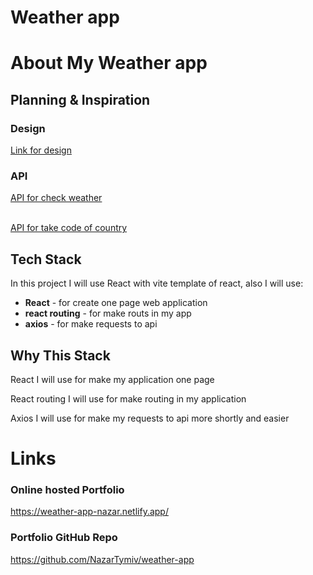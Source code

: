 # Weather app

# About My Weather app

## Planning & Inspiration

### Design

[Link for design](<https://www.figma.com/file/2LG9pgucHyoWNjyh851IiI/Weather-App-%7C-Template-(Community)?node-id=302%3A914&mode=dev>)

### API

[API for check weather](https://www.visualcrossing.com/)
<br />
<br />

[API for take code of country](https://restcountries.com/)

## Tech Stack

In this project I will use React with vite template of react, also I will use:

-   **React** - for create one page web application
-   **react routing** - for make routs in my app
-   **axios** - for make requests to api

## Why This Stack

React I will use for make my application one page

React routing I will use for make routing in my application

Axios I will use for make my requests to api more shortly and easier

# Links

### Online hosted Portfolio

https://weather-app-nazar.netlify.app/

### Portfolio GitHub Repo

https://github.com/NazarTymiv/weather-app
